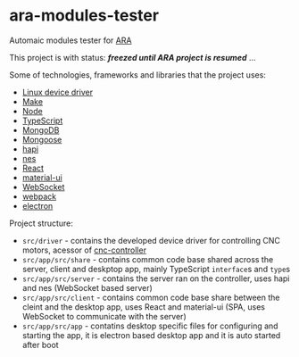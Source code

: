 # ara-modules-tester
Automaic modules tester for [ARA](https://atap.google.com/ara/)

This project is with status: ***freezed until ARA project is resumed*** ...

Some of technologies, frameworks and libraries that the project uses:

- [Linux device driver](/src/driver)
- [Make](https://www.gnu.org/software/make/)
- [Node](https://github.com/nodejs/node/blob/master/doc/changelogs/CHANGELOG_V6.md#6.9.0)
- [TypeScript](https://github.com/Microsoft/TypeScript)
- [MongoDB](https://github.com/mongodb/mongo)
- [Mongoose](https://github.com/Automattic/mongoose)
- [hapi](https://github.com/hapijs/hapi)
- [nes](https://github.com/hapijs/nes)
- [React](https://github.com/facebook/react)
- [material-ui](https://github.com/callemall/material-ui)
- [WebSocket](https://github.com/webpack/webpack)
- [webpack](https://github.com/webpack/webpack)
- [electron](https://github.com/electron/electron)

Project structure:

- `src/driver` - contains the developed device driver for controlling CNC motors, acessor of [cnc-controller](https://github.com/NoHomey/cnc-controller)
- `src/app/src/share` - contains common code base shared across the server, client and deskptop app, mainly TypeScript `interface`s and `type`s
- `src/app/src/server` - contains the server ran on the controller, uses hapi and nes (WebSocket based server)
- `src/app/src/client` - contains common code base share between the cleint and the desktop app, uses React and material-ui (SPA, uses WebSocket to communicate with the server)
- `src/app/src/app` - contatins desktop specific files for configuring and starting the app, it is electron based desktop app and it is auto started after boot
